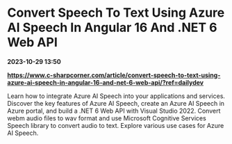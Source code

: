 # Convert Speech To Text Using Azure AI Speech In Angular 16 And .NET 6 Web API

**2023-10-29 13:50**

**https://www.c-sharpcorner.com/article/convert-speech-to-text-using-azure-ai-speech-in-angular-16-and-net-6-web-api/?ref=dailydev**

Learn how to integrate Azure AI Speech into your applications and services. Discover the key features of Azure AI Speech, create an Azure AI Speech in Azure portal, and build a .NET 6 Web API with Visual Studio 2022. Convert webm audio files to wav format and use Microsoft Cognitive Services Speech library to convert audio to text. Explore various use cases for Azure AI Speech.